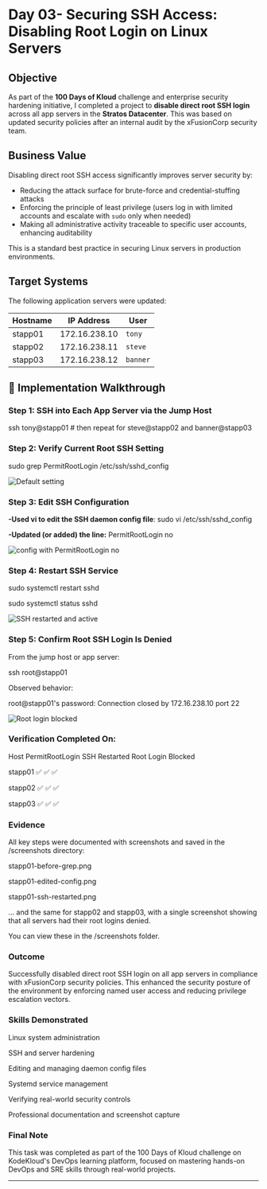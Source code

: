 # Day 03- Securing SSH Access: Disabling Root Login on Linux Servers

## Objective

As part of the **100 Days of Kloud** challenge and enterprise security hardening initiative, I completed a project to **disable direct root SSH login** across all app servers in the **Stratos Datacenter**. This was based on updated security policies after an internal audit by the xFusionCorp security team.

## Business Value

Disabling direct root SSH access significantly improves server security by:

- Reducing the attack surface for brute-force and credential-stuffing attacks
- Enforcing the principle of least privilege (users log in with limited accounts and escalate with `sudo` only when needed)
- Making all administrative activity traceable to specific user accounts, enhancing auditability

This is a standard best practice in securing Linux servers in production environments.

## Target Systems

The following application servers were updated:

| Hostname   | IP Address      | User         |
|------------|------------------|--------------|
| stapp01    | 172.16.238.10    | `tony`       |
| stapp02    | 172.16.238.11    | `steve`      |
| stapp03    | 172.16.238.12    | `banner`     |

## 🔧 Implementation Walkthrough

### Step 1: SSH into Each App Server via the Jump Host

ssh tony@stapp01    # then repeat for steve@stapp02 and banner@stapp03

### Step 2: Verify Current Root SSH Setting
sudo grep PermitRootLogin /etc/ssh/sshd_config

![Default setting](./screenshots/stapp01-before-grep.png)

### Step 3: Edit SSH Configuration
**-Used vi to edit the SSH daemon config file**: sudo vi /etc/ssh/sshd_config

**-Updated (or added) the line:** PermitRootLogin no

![config with PermitRootLogin no](./screenshots/stapp01-edited-config.png)

### Step 4: Restart SSH Service
sudo systemctl restart sshd

sudo systemctl status sshd

![SSH restarted and active](./screenshots/stapp01-ssh-restarted.png)


### Step 5: Confirm Root SSH Login Is Denied
From the jump host or app server:

ssh root@stapp01

Observed behavior:

root@stapp01's password:
Connection closed by 172.16.238.10 port 22


![Root login blocked](./screenshots/all-servers-root-denied.png)

### Verification Completed On:
Host	PermitRootLogin	SSH Restarted	Root Login Blocked

stapp01	✅	✅	✅

stapp02	✅	✅	✅

stapp03	✅	✅	✅

### Evidence
All key steps were documented with screenshots and saved in the /screenshots directory:

stapp01-before-grep.png

stapp01-edited-config.png

stapp01-ssh-restarted.png

... and the same for stapp02 and stapp03, with a single screenshot showing that all servers had their root logins denied.

You can view these in the /screenshots folder.

### Outcome
Successfully disabled direct root SSH login on all app servers in compliance with xFusionCorp security policies. This enhanced the security posture of the environment by enforcing named user access and reducing privilege escalation vectors.

### Skills Demonstrated
Linux system administration

SSH and server hardening

Editing and managing daemon config files

Systemd service management

Verifying real-world security controls

Professional documentation and screenshot capture

### Final Note
This task was completed as part of the 100 Days of Kloud challenge on KodeKloud's DevOps learning platform, focused on mastering hands-on DevOps and SRE skills through real-world projects.

---

